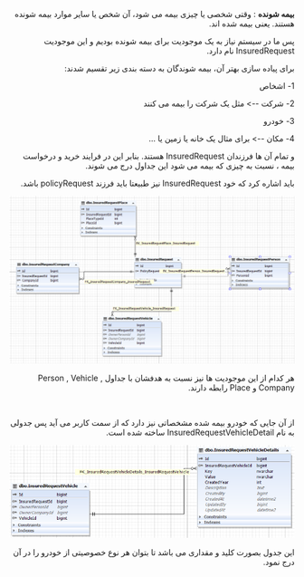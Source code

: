 <div align="right" dir="rtl">

**بیمه شونده** : وقتی شخصی یا چیزی بیمه می شود، آن شخص یا سایر موارد بیمه شونده هستند. یعنی بیمه شده اند.

پس ما در سیستم نیاز به یک موجودیت برای بیمه شونده بودیم و این موجودیت InsuredRequest نام دارد.

برای پیاده سازی بهتر آن، بیمه شوندگان به دسته بندی زیر تقسیم شدند:

1- اشخاص


2- شرکت --> مثل یک شرکت را بیمه می کنند

3- خودرو

4- مکان --> برای مثال یک خانه یا زمین یا ...

و تمام آن ها فرزندان InsuredRequest هستند. بنابر این در فرایند خرید و درخواست بیمه ، نسبت به چیزی که بیمه می شود این جداول درج می شوند.
 
 باید اشاره کرد که خود InsuredRequest نیز طبیعتا باید فرزند policyRequest باشد.


![](InsuredRequest.PNG)


هر کدام از این موجودیت ها نیز نسبت به هدفشان با جداول Person , Vehicle , Company و Place رابطه دارند.

<br>

از آن جایی که خودرو بیمه شده مشخصاتی نیز دارد که از سمت کاربر می آید پس جدولی به نام InsuredRequestVehicleDetail ساخته شده است.

![](InsuredVehicle.PNG)

این جدول بصورت کلید و مقداری می باشد تا بتوان هر نوع خصوصیتی از خودرو را در آن درج نمود.


</div>